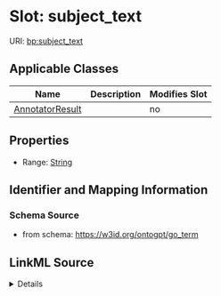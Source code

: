 

# Slot: subject_text

URI: [bp:subject_text](http://w3id.org/ontogpt/biological-process-templatesubject_text)



<!-- no inheritance hierarchy -->





## Applicable Classes

| Name | Description | Modifies Slot |
| --- | --- | --- |
| [AnnotatorResult](AnnotatorResult.md) |  |  no  |







## Properties

* Range: [String](String.md)





## Identifier and Mapping Information







### Schema Source


* from schema: https://w3id.org/ontogpt/go_term




## LinkML Source

<details>
```yaml
name: subject_text
from_schema: https://w3id.org/ontogpt/go_term
rank: 1000
alias: subject_text
owner: AnnotatorResult
domain_of:
- AnnotatorResult
range: string

```
</details>